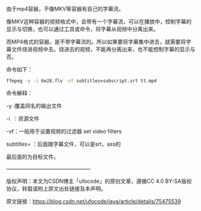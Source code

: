 由于mp4容器，不像MKV等容器有自己的字幕流。

像MKV这种容器的视频格式中，会带有一个字幕流，可以在播放中，控制字幕的显示与切换，也可以通过工具或命令，将字幕从视频中分离出来。

而MP4格式的容器，是不带字幕流的。所以如果要将字幕集中进去，就需要将字幕文件烧进视频中去。烧进去的视频，不能再分离出来，也不能控制字幕的显示与否。

命令如下：
```sh
ffmpeg -y -i 6e28.flv -vf subtitles=subscript.srt tt.mp4
```
命令解释：

-y :覆盖同名的输出文件

-i  ：资源文件

-vf：一般用于设置视频的过滤器 set video filters

subtitles= ：后面跟字幕文件，可以是srt，ass的

最后面的为目标文件。

————————————————

版权声明：本文为CSDN博主「ufocode」的原创文章，遵循CC 4.0 BY-SA版权协议，转载请附上原文出处链接及本声明。

原文链接：https://blog.csdn.net/ufocode/java/article/details/75475539